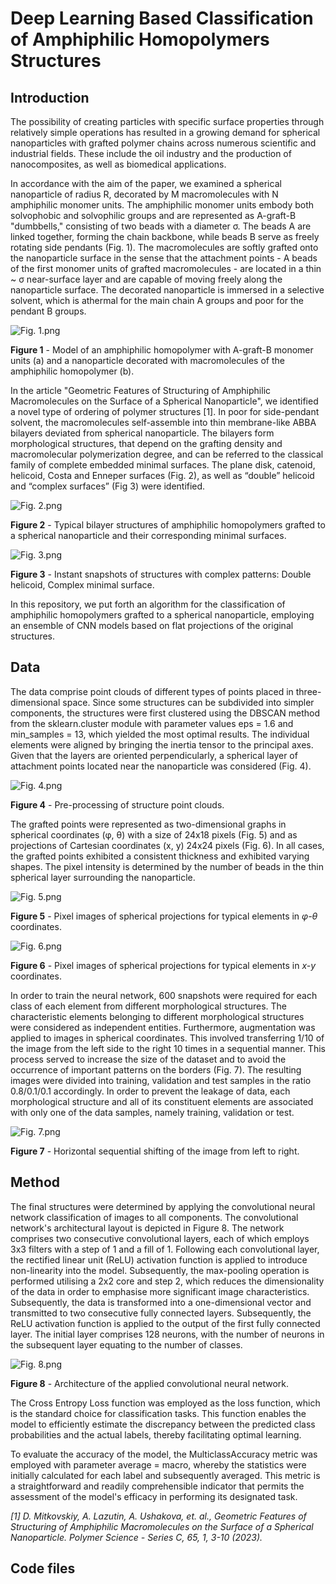 # Deep Learning Based Classification of Amphiphilic Homopolymers Structures
## Introduction

The possibility of creating particles with specific surface properties through relatively simple operations has resulted in a growing demand for spherical nanoparticles with grafted polymer chains across numerous scientific and industrial fields. These include the oil industry and the production of nanocomposites, as well as biomedical applications.

In accordance with the aim of the paper, we examined a spherical nanoparticle of radius R, decorated by M macromolecules with N amphiphilic monomer units. The amphiphilic monomer units embody both solvophobic and solvophilic groups and are represented as A-graft-B "dumbbells," consisting of two beads with a diameter σ. The beads A are linked together, forming the chain backbone, while beads B serve as freely rotating side pendants (Fig. 1). The macromolecules are softly grafted onto the nanoparticle surface in the sense that the attachment points - A beads of the first monomer units of grafted macromolecules - are located in a thin ~ σ near-surface layer and are capable of moving freely along the nanoparticle surface. The decorated nanoparticle is immersed in a selective solvent, which is athermal for the main chain A groups and poor for the pendant B groups.

![Fig. 1.png](https://github.com/dmitkovskiy/Deep-Learning-Based-Classification-of-Amphiphilic-Homopolymers-Structures/raw/main/images/Fig.%201.png)

**Figure 1** - Model of an amphiphilic homopolymer with A-graft-B monomer units (a) and a nanoparticle decorated with macromolecules of the amphiphilic homopolymer (b). 

In the article "Geometric Features of Structuring of Amphiphilic Macromolecules on the Surface of a Spherical Nanoparticle", we identified a novel type of ordering of polymer structures [1]. In poor for side-pendant solvent, the macromolecules self-assemble into thin membrane-like ABBA bilayers deviated from spherical nanoparticle. The bilayers form morphological structures, that depend on the grafting density and macromolecular polymerization degree, and can be referred to the classical family of complete embedded minimal surfaces. The plane disk, catenoid, helicoid, Costa and Enneper surfaces (Fig. 2), as well as “double” helicoid and “complex surfaces” (Fig 3) were identified.

![Fig. 2.png](https://github.com/dmitkovskiy/Deep-Learning-Based-Classification-of-Amphiphilic-Homopolymers-Structures/raw/main/images/Fig.%202.png)

**Figure 2** - Typical bilayer structures of amphiphilic homopolymers grafted to a spherical nanoparticle and their corresponding minimal surfaces.

![Fig. 3.png](https://github.com/dmitkovskiy/Deep-Learning-Based-Classification-of-Amphiphilic-Homopolymers-Structures/raw/main/images/Fig.%203.png)

**Figure 3** - Instant snapshots of structures with complex patterns: Double helicoid, Complex minimal surface.

In this repository, we put forth an algorithm for the classification of amphiphilic homopolymers grafted to a spherical nanoparticle, employing an ensemble of CNN models based on flat projections of the original structures.

## Data

The data comprise point clouds of different types of points placed in three-dimensional space. Since some structures can be subdivided into simpler components, the structures were first clustered using the DBSCAN method from the sklearn.cluster module with parameter values eps = 1.6 and min_samples = 13, which yielded the most optimal results. The individual elements were aligned by bringing the inertia tensor to the principal axes. Given that the layers are oriented perpendicularly, a spherical layer of attachment points located near the nanoparticle was considered (Fig. 4).

![Fig. 4.png](https://github.com/dmitkovskiy/Deep-Learning-Based-Classification-of-Amphiphilic-Homopolymers-Structures/raw/main/images/Fig.%204.png)

**Figure 4** - Pre-processing of structure point clouds.

The grafted points were represented as two-dimensional graphs in spherical coordinates (φ, θ) with a size of 24x18 pixels (Fig. 5) and as projections of Cartesian coordinates (x, y) 24x24 pixels (Fig. 6). In all cases, the grafted points exhibited a consistent thickness and exhibited varying shapes. The pixel intensity is determined by the number of beads in the thin spherical layer surrounding the nanoparticle.

![Fig. 5.png](https://github.com/dmitkovskiy/Deep-Learning-Based-Classification-of-Amphiphilic-Homopolymers-Structures/raw/main/images/Fig.%205.png)

**Figure 5** - Pixel images of spherical projections for typical elements in *φ-θ* coordinates.

![Fig. 6.png](https://github.com/dmitkovskiy/Deep-Learning-Based-Classification-of-Amphiphilic-Homopolymers-Structures/raw/main/images/Fig.%206.png)

**Figure 6** - Pixel images of spherical projections for typical elements in *x-y* coordinates.

In order to train the neural network, 600 snapshots were required for each class of each element from different morphological structures. The characteristic elements belonging to different morphological structures were considered as independent entities. Furthermore, augmentation was applied to images in spherical coordinates. This involved transferring 1/10 of the image from the left side to the right 10 times in a sequential manner. This process served to increase the size of the dataset and to avoid the occurrence of important patterns on the borders (Fig. 7). The resulting images were divided into training, validation and test samples in the ratio 0.8/0.1/0.1 accordingly. In order to prevent the leakage of data, each morphological structure and all of its constituent elements are associated with only one of the data samples, namely training, validation or test.

![Fig. 7.png](https://github.com/dmitkovskiy/Deep-Learning-Based-Classification-of-Amphiphilic-Homopolymers-Structures/raw/main/images/Fig.%207.png)

**Figure 7** - Horizontal sequential shifting of the image from left to right.

## Method

The final structures were determined by applying the convolutional neural network classification of images to all components. The convolutional network's architectural layout is depicted in Figure 8. The network comprises two consecutive convolutional layers, each of which employs 3x3 filters with a step of 1 and a fill of 1. Following each convolutional layer, the rectified linear unit (ReLU) activation function is applied to introduce non-linearity into the model. Subsequently, the max-pooling operation is performed utilising a 2x2 core and step 2, which reduces the dimensionality of the data in order to emphasise more significant image characteristics. Subsequently, the data is transformed into a one-dimensional vector and transmitted to two consecutive fully connected layers. Subsequently, the ReLU activation function is applied to the output of the first fully connected layer. The initial layer comprises 128 neurons, with the number of neurons in the subsequent layer equating to the number of classes.

![Fig. 8.png](https://github.com/dmitkovskiy/Deep-Learning-Based-Classification-of-Amphiphilic-Homopolymers-Structures/raw/main/images/Fig.%208.png)

**Figure 8** - Architecture of the applied convolutional neural network.

The Cross Entropy Loss function was employed as the loss function, which is the standard choice for classification tasks. This function enables the model to efficiently estimate the discrepancy between the predicted class probabilities and the actual labels, thereby facilitating optimal learning.

To evaluate the accuracy of the model, the MulticlassAccuracy metric was employed with parameter average = macro, whereby the statistics were initially calculated for each label and subsequently averaged. This metric is a straightforward and readily comprehensible indicator that permits the assessment of the model's efficacy in performing its designated task.

*[1] D. Mitkovskiy, A. Lazutin, A. Ushakova, et. al., Geometric Features of Structuring of Amphiphilic Macromolecules on the Surface of a Spherical Nanoparticle. Polymer Science - Series C, 65, 1, 3-10 (2023).*

## Code files
